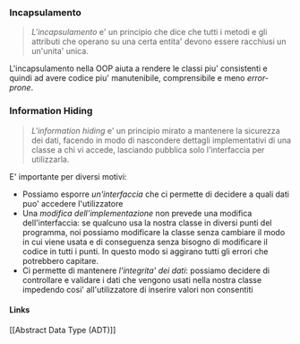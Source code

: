 ### Incapsulamento
>*L'incapsulamento* e' un principio che dice che tutti i metodi e gli attributi che operano su una certa entita' devono essere racchiusi un un'unita' unica.

L'incapsulamento nella OOP aiuta a rendere le classi piu' consistenti e quindi ad avere codice piu' manutenibile, comprensibile e meno *error-prone*.

### Information Hiding
>*L'information hiding* e' un principio mirato a mantenere la sicurezza dei dati, facendo in modo di nascondere dettagli implementativi di una classe a chi vi accede, lasciando pubblica solo l'interfaccia per utilizzarla.

E' importante per diversi motivi:
- Possiamo esporre *un'interfaccia* che ci permette di decidere a quali dati puo' accedere l'utilizzatore
- Una *modifica dell'implementazione* non prevede una modifica dell'interfaccia: se qualcuno usa la nostra classe in diversi punti del programma, noi possiamo modificare la classe senza cambiare il modo in cui viene usata e di conseguenza senza bisogno di modificare il codice in tutti i punti. In questo modo si aggirano tutti gli errori che potrebbero capitare.
- Ci permette di mantenere *l'integrita' dei dati*: possiamo decidere di controllare e validare i dati che vengono usati nella nostra classe impedendo cosi' all'utilizzatore di inserire valori non consentiti

#### Links
[[Abstract Data Type (ADT)]]